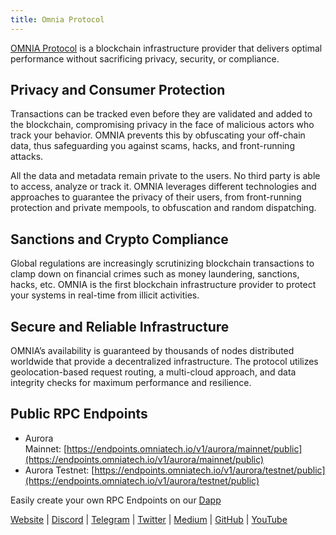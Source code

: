 ```yaml
---
title: Omnia Protocol
---
```

[​](https://doc.aurora.dev/integrate/rpc-node-providers/omnia#introduction "Direct link to heading")[OMNIA Protocol](https://omniatech.io/) is a blockchain infrastructure provider that delivers optimal performance without sacrificing privacy, security, or compliance.

## Privacy and Consumer Protection[​](https://doc.aurora.dev/integrate/rpc-node-providers/omnia#privacy-and-consumer-protection "Direct link to heading")

Transactions can be tracked even before they are validated and added to the blockchain, compromising privacy in the face of malicious actors who track your behavior. OMNIA prevents this by obfuscating your off-chain data, thus safeguarding you against scams, hacks, and front-running attacks.

All the data and metadata remain private to the users. No third party is able to access, analyze or track it. OMNIA leverages different technologies and approaches to guarantee the privacy of their users, from front-running protection and private mempools, to obfuscation and random dispatching.

## Sanctions and Crypto Compliance[​](https://doc.aurora.dev/integrate/rpc-node-providers/omnia#sanctions-and-crypto-compliance "Direct link to heading")

Global regulations are increasingly scrutinizing blockchain transactions to clamp down on financial crimes such as money laundering, sanctions, hacks, etc. OMNIA is the first blockchain infrastructure provider to protect your systems in real-time from illicit activities.

## Secure and Reliable Infrastructure[​](https://doc.aurora.dev/integrate/rpc-node-providers/omnia#secure-and-reliable-infrastructure "Direct link to heading")

OMNIA’s availability is guaranteed by thousands of nodes distributed worldwide that provide a decentralized infrastructure. The protocol utilizes geolocation-based request routing, a multi-cloud approach, and data integrity checks for maximum performance and resilience.

## Public RPC Endpoints[​](https://doc.aurora.dev/integrate/rpc-node-providers/omnia#public-rpc-endpoints "Direct link to heading")

* Aurora Mainnet: [https://endpoints.omniatech.io/v1/aurora/mainnet/public](https://endpoints.omniatech.io/v1/aurora/mainnet/public)
* Aurora Testnet: [https://endpoints.omniatech.io/v1/aurora/testnet/public](https://endpoints.omniatech.io/v1/aurora/testnet/public)

Easily create your own RPC Endpoints on our [Dapp](https://app.omniatech.io/)

[Website](https://omniatech.io/) | [Discord](https://discord.com/invite/omniaprotocol) | [Telegram](https://t.me/Omnia_protocol) | [Twitter](https://twitter.com/omnia_protocol) | [Medium](https://medium.com/omniaprotocol) | [GitHub](https://github.com/omniaprotocol) | [YouTube](https://www.youtube.com/@omniaprotocol)
